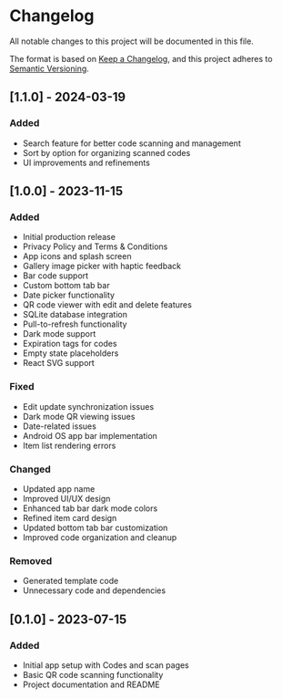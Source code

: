 # Changelog

All notable changes to this project will be documented in this file.

The format is based on [Keep a Changelog](https://keepachangelog.com/en/1.0.0/),
and this project adheres to [Semantic Versioning](https://semver.org/spec/v2.0.0.html).

## [1.1.0] - 2024-03-19

### Added

- Search feature for better code scanning and management
- Sort by option for organizing scanned codes
- UI improvements and refinements

## [1.0.0] - 2023-11-15

### Added

- Initial production release
- Privacy Policy and Terms & Conditions
- App icons and splash screen
- Gallery image picker with haptic feedback
- Bar code support
- Custom bottom tab bar
- Date picker functionality
- QR code viewer with edit and delete features
- SQLite database integration
- Pull-to-refresh functionality
- Dark mode support
- Expiration tags for codes
- Empty state placeholders
- React SVG support

### Fixed

- Edit update synchronization issues
- Dark mode QR viewing issues
- Date-related issues
- Android OS app bar implementation
- Item list rendering errors

### Changed

- Updated app name
- Improved UI/UX design
- Enhanced tab bar dark mode colors
- Refined item card design
- Updated bottom tab bar customization
- Improved code organization and cleanup

### Removed

- Generated template code
- Unnecessary code and dependencies

## [0.1.0] - 2023-07-15

### Added

- Initial app setup with Codes and scan pages
- Basic QR code scanning functionality
- Project documentation and README

